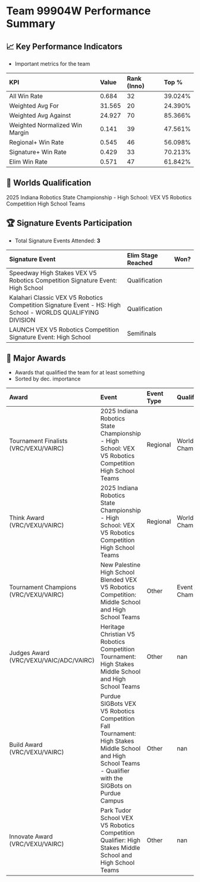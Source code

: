 # Team 99904W Performance Summary

## 📈 Key Performance Indicators
- Important metrics for the team

| KPI | Value | Rank (Inno) | Top % |
|:---|:-----|:----|:-----|
| All Win Rate | 0.684 | 32 | 39.024% |
| Weighted Avg For | 31.565 | 20 | 24.390% |
| Weighted Avg Against | 24.927 | 70 | 85.366% |
| Weighted Normalized Win Margin | 0.141 | 39 | 47.561% |
| Regional+ Win Rate | 0.545 | 46 | 56.098% |
| Signature+ Win Rate | 0.429 | 33 | 70.213% |
| Elim Win Rate | 0.571 | 47 | 61.842% |


## 🎯 Worlds Qualification
2025 Indiana Robotics State Championship - High School: VEX V5 Robotics Competition High School Teams

## 🏆 Signature Events Participation
- Total Signature Events Attended: **3**

| Signature Event | Elim Stage Reached | Won? |
|:----------------|:-------------------|:----|
| Speedway High Stakes VEX V5 Robotics Competition Signature Event: High School | Qualification |  |
| Kalahari Classic VEX V5 Robotics Competition Signature Event - HS: High School - WORLDS QUALIFYING DIVISION | Qualification |  |
| LAUNCH VEX V5 Robotics Competition Signature Event: High School | Semifinals |  |


## 🥇 Major Awards
- Awards that qualified the team for at least something
- Sorted by dec. importance

| Award | Event | Event Type | Qualification |
|:------|:------|:-----------|:--------------|
| Tournament Finalists (VRC/VEXU/VAIRC) | 2025 Indiana Robotics State Championship - High School: VEX V5 Robotics Competition High School Teams | Regional | World Championship |
| Think Award (VRC/VEXU/VAIRC) | 2025 Indiana Robotics State Championship - High School: VEX V5 Robotics Competition High School Teams | Regional | World Championship |
| Tournament Champions (VRC/VEXU/VAIRC) | New Palestine High School Blended VEX V5 Robotics Competition: Middle School and High School Teams | Other | Event Region Championship |
| Judges Award (VRC/VEXU/VAIC/ADC/VAIRC) | Heritage Christian V5 Robotics Competition Tournament: High Stakes Middle School and High School Teams | Other | nan |
| Build Award (VRC/VEXU/VAIRC) | Purdue SIGBots VEX V5 Robotics Competition Fall Tournament: High Stakes Middle School and High School Teams - Qualifier with the SIGBots on Purdue Campus | Other | nan |
| Innovate Award (VRC/VEXU/VAIRC) | Park Tudor School VEX V5 Robotics Competition Qualifier: High Stakes Middle School and High School Teams | Other | nan |

